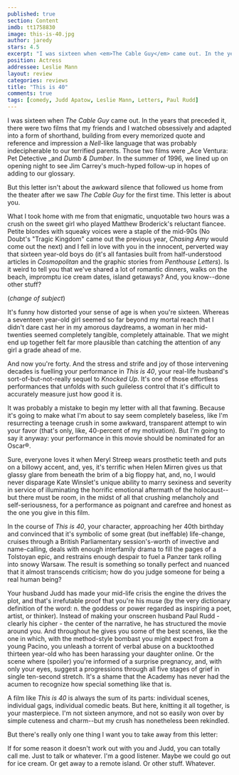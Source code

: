 ```yaml
---
published: true
section: Content
imdb: tt1758830
image: this-is-40.jpg
author: jaredy 
stars: 4.5
excerpt: "I was sixteen when <em>The Cable Guy</em> came out. In the years that preceded it, there were two films that my friends and I watched obsessively and adapted into a form of shorthand, building from every memorized quote and reference and impression a <em>Nell</em>-like language that was probably indecipherable to our terrified parents. Those two films were <em>Ace Ventura: Pet Detective </em>and <em>Dumb &amp; Dumber</em>. In the summer of 1996, we lined up on opening night to see Jim Carrey&rsquo;s much-hyped follow-up in hopes of adding to our glossary."
position: Actress
addressee: Leslie Mann
layout: review
categories: reviews
title: "This is 40"
comments: true
tags: [comedy, Judd Apatow, Leslie Mann, Letters, Paul Rudd]
---
```


I was sixteen when _The Cable Guy_ came out. In the years that preceded it, there were two films that my friends and I watched obsessively and adapted into a form of shorthand, building from every memorized quote and reference and impression a _Nell_-like language that was probably indecipherable to our terrified parents. Those two films were _Ace Ventura: Pet Detective _and _Dumb & Dumber_. In the summer of 1996, we lined up on opening night to see Jim Carrey's much-hyped follow-up in hopes of adding to our glossary.

But this letter isn't about the awkward silence that followed us home from the theater after we saw _The Cable Guy_ for the first time. This letter is about you. 

What I took home with me from that enigmatic, unquotable two hours was a crush on the sweet girl who played Matthew Broderick's reluctant fiancee. Petite blondes with squeaky voices were a staple of the mid-90s (No Doubt's "Tragic Kingdom" came out the previous year, _Chasing Amy_ would come out the next) and I fell in love with you in the innocent, perverted way that sixteen year-old boys do (it's all fantasies built from half-understood articles in _Cosmopolitan_ and the graphic stories from _Penthouse Letters_). Is it weird to tell you that we've shared a lot of romantic dinners, walks on the beach, impromptu ice cream dates, island getaways? And, you know--done other stuff?

(*change of subject*)

It's funny how distorted your sense of age is when you're sixteen. Whereas a seventeen year-old girl seemed so far beyond my mortal reach that I didn't dare cast her in my amorous daydreams, a woman in her mid-twenties seemed completely tangible, completely attainable. That we might end up together felt far more plausible than catching the attention of any girl a grade ahead of me.

And now you're forty. And the stress and strife and joy of those intervening decades is fuelling your performance in _This is 40_, your real-life husband's sort-of-but-not-really sequel to _Knocked Up_. It's one of those effortless performances that unfolds with such guileless control that it's difficult to accurately measure just how good it is.  

It was probably a mistake to begin my letter with all that fawning. Because it's going to make what I'm about to say seem completely baseless, like I'm resurrecting a teenage crush in some awkward, transparent attempt to win your favor (that's only, like, 40-percent of my motivation). But I'm going to say it anyway: your performance in this movie should be nominated for an Oscar®. 

Sure, everyone loves it when Meryl Streep wears prosthetic teeth and puts on a billowy accent, and, yes, it's terrific when Helen Mirren gives us that glassy glare from beneath the brim of a big floppy hat, and, no, I would never disparage Kate Winslet's unique ability to marry sexiness and severity in service of illuminating the horrific emotional aftermath of the holocaust--but there must be room, in the midst of all that crushing melancholy and self-seriousness, for a performance as poignant and carefree and honest as the one you give in this film. 

In the course of _This is 40_, your character, approaching her 40th birthday and convinced that it's symbolic of some great (but ineffable) life-change, cruises through a British Parliamentary session's-worth of invective and name-calling, deals with enough interfamily drama to fill the pages of a Tolstoyan epic, and restrains enough despair to fuel a Panzer tank rolling into snowy Warsaw. The result is something so tonally perfect and nuanced that it almost transcends criticism; how do you judge someone for being a real human being? 

Your husband Judd has made your mid-life crisis the engine the drives the plot, and that's irrefutable proof that you're his muse (by the very dictionary definition of the word: n. the goddess or power regarded as inspiring a poet, artist, or thinker). Instead of making your onscreen husband Paul Rudd - clearly his cipher - the center of the narrative, he has structured the movie around you. And throughout he gives you some of the best scenes, like the one in which, with the method-style bombast you might expect from a young Pacino, you unleash a torrent of verbal abuse on a bucktoothed thirteen year-old who has been harassing your daughter online. Or the scene where (spoiler) you're informed of a surprise pregnancy, and, with only your eyes, suggest a progressions through all five stages of grief in single ten-second stretch. It's a shame that the Academy has never had the acumen to recognize how special something like that is. 

A film like _This is 40_ is always the sum of its parts: individual scenes, individual gags, individual comedic beats. But here, knitting it all together, is your masterpiece. I'm not sixteen anymore, and not so easily won over by simple cuteness and charm--but my crush has nonetheless been rekindled. 

But there's really only one thing I want you to take away from this letter:

If for some reason it doesn't work out with you and Judd, you can totally call me. Just to talk or whatever. I'm a good listener. Maybe we could go out for ice cream. Or get away to a remote island. Or other stuff. Whatever.